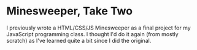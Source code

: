 # Minesweeper, Take Two
I previously wrote a HTML/CSS/JS Minesweeper as a final project for my JavaScript programming class. I thought I'd do it again (from mostly scratch) as I've learned quite a bit since I did the original.